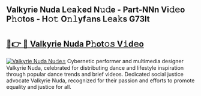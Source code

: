## Valkyrie Nuda L𝚎a𝚔ed N𝚞𝚍e - Part-NNn Vi𝚍𝚎o P𝚑𝚘tos - H𝚘𝚝 O𝚗𝚕yf𝚊ns L𝚎a𝚔s G73lt

# <h2><a href="http://kf62f4.oniu.top/?m=Valkyrie+Nuda">🔗👉 🔴 Valkyrie Nuda P𝚑ot𝚘𝚜 V𝚒d𝚎o</a></h2>

[![Valkyrie Nuda Nu𝚍e𝚜](https://i.imgur.com/0qMVB7G.gif)](http://kf62f4.oniu.top/?m=Valkyrie+Nuda)
Cybernetic performer and multimedia designer Valkyrie Nuda, celebrated for distributing dance and lifestyle inspiration through popular dance trends and brief videos. Dedicated social justice advocate Valkyrie Nuda, recognized for their passion and efforts to promote equality and justice for all.  

